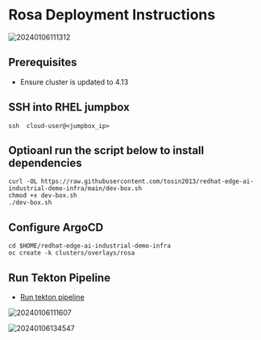 # Rosa Deployment Instructions 


![20240106111312](https://i.imgur.com/AGBg7uY.jpg)

## Prerequisites
* Ensure cluster is updated to 4.13


## SSH into RHEL jumpbox
```
ssh  cloud-user@<jumpbox_ip>
```

## Optioanl run the script below to install dependencies
```
curl -OL https://raw.githubusercontent.com/tosin2013/redhat-edge-ai-industrial-demo-infra/main/dev-box.sh
chmod +x dev-box.sh
./dev-box.sh
```

## Configure ArgoCD 
```
cd $HOME/redhat-edge-ai-industrial-demo-infra
oc create -k clusters/overlays/rosa
```


## Run Tekton Pipeline
* [Run tekton pipeline](run-tekton-pipeline.md)

![20240106111607](https://i.imgur.com/SH87x22.png)

![20240106134547](https://i.imgur.com/ssgQacx.png)